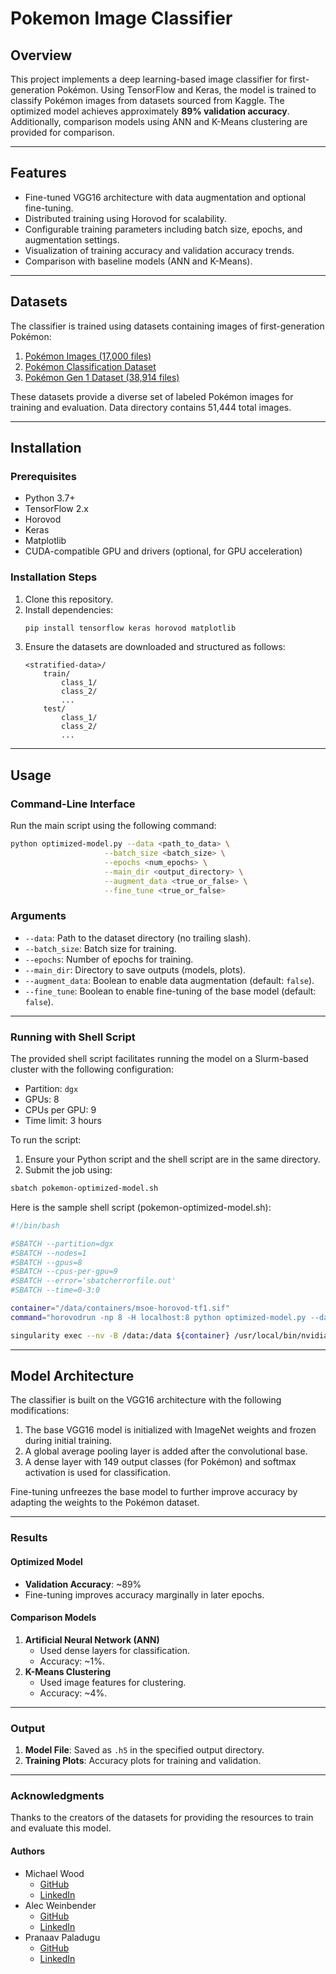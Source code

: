 # Pokemon Image Classifier

## Overview
This project implements a deep learning-based image classifier for first-generation Pokémon. Using TensorFlow and Keras, the model is trained to classify Pokémon images from datasets sourced from Kaggle. The optimized model achieves approximately **89% validation accuracy**. Additionally, comparison models using ANN and K-Means clustering are provided for comparison.

---

## Features
- Fine-tuned VGG16 architecture with data augmentation and optional fine-tuning.
- Distributed training using Horovod for scalability.
- Configurable training parameters including batch size, epochs, and augmentation settings.
- Visualization of training accuracy and validation accuracy trends.
- Comparison with baseline models (ANN and K-Means).

---

## Datasets
The classifier is trained using datasets containing images of first-generation Pokémon:

1. [Pokémon Images (17,000 files)](https://www.kaggle.com/datasets/mikoajkolman/pokemon-images-first-generation17000-files/data)
2. [Pokémon Classification Dataset](https://www.kaggle.com/datasets/lantian773030/pokemonclassification/data)
3. [Pokémon Gen 1 Dataset (38,914 files)](https://www.kaggle.com/datasets/echometerhhwl/pokemon-gen-1-38914)

These datasets provide a diverse set of labeled Pokémon images for training and evaluation. 
Data directory contains 51,444 total images.

---

## Installation

### Prerequisites
- Python 3.7+
- TensorFlow 2.x
- Horovod
- Keras
- Matplotlib
- CUDA-compatible GPU and drivers (optional, for GPU acceleration)

### Installation Steps
1. Clone this repository.
2. Install dependencies:
    ```bash
    pip install tensorflow keras horovod matplotlib
    ```
3. Ensure the datasets are downloaded and structured as follows:
    ```
    <stratified-data>/
        train/
            class_1/
            class_2/
            ...
        test/
            class_1/
            class_2/
            ...
    ```

---

## Usage

### Command-Line Interface
Run the main script using the following command:
```bash
python optimized-model.py --data <path_to_data> \
                     --batch_size <batch_size> \
                     --epochs <num_epochs> \
                     --main_dir <output_directory> \
                     --augment_data <true_or_false> \
                     --fine_tune <true_or_false>
```

### Arguments 
- `--data`: Path to the dataset directory (no trailing slash).
- `--batch_size`: Batch size for training.
- `--epochs`: Number of epochs for training.
- `--main_dir`: Directory to save outputs (models, plots).
- `--augment_data`: Boolean to enable data augmentation (default: `false`).
- `--fine_tune`: Boolean to enable fine-tuning of the base model (default: `false`).

---

### Running with Shell Script
The provided shell script facilitates running the model on a Slurm-based cluster with the following configuration:

- Partition: `dgx`
- GPUs: 8
- CPUs per GPU: 9
- Time limit: 3 hours 

To run the script:

1. Ensure your Python script and the shell script are in the same directory.
2. Submit the job using:

```bash
sbatch pokemon-optimized-model.sh
```

Here is the sample shell script (pokemon-optimized-model.sh):

```bash
#!/bin/bash

#SBATCH --partition=dgx
#SBATCH --nodes=1
#SBATCH --gpus=8
#SBATCH --cpus-per-gpu=9
#SBATCH --error='sbatcherrorfile.out'
#SBATCH --time=0-3:0

container="/data/containers/msoe-horovod-tf1.sif"
command="horovodrun -np 8 -H localhost:8 python optimized-model.py --data /home/woodm/CSC2611/pokemon-image-classifier/stratified-data --batch_size 16 --epochs 10 --main_dir /home/woodm/CSC2611/pokemon-image-classifier/src/optimized-model --augment_data true --fine_tune true"

singularity exec --nv -B /data:/data ${container} /usr/local/bin/nvidia_entrypoint.sh ${command}

```

---


## Model Architecture
The classifier is built on the VGG16 architecture with the following modifications:

1. The base VGG16 model is initialized with ImageNet weights and frozen during initial training.
2. A global average pooling layer is added after the convolutional base.
3. A dense layer with 149 output classes (for Pokémon) and softmax activation is used for classification.

Fine-tuning unfreezes the base model to further improve accuracy by adapting the weights to the Pokémon dataset.

---

### Results

#### Optimized Model

- **Validation Accuracy**: ~89%
- Fine-tuning improves accuracy marginally in later epochs.

#### Comparison Models

1. **Artificial Neural Network (ANN)**
   - Used dense layers for classification.
   - Accuracy: ~1%.
2. **K-Means Clustering**
   - Used image features for clustering.
   - Accuracy: ~4%.

---

### Output

1. **Model File**: Saved as `.h5` in the specified output directory.
2. **Training Plots**: Accuracy plots for training and validation.

---

### Acknowledgments
Thanks to the creators of the datasets for providing the resources to train and evaluate this model.


#### Authors

- Michael Wood
  - [GitHub](https://github.com/woodrmichael)
  - [LinkedIn](https://www.linkedin.com/in/woodrmichael/)
- Alec Weinbender
  - [GitHub](https://github.com/weinbendera)
  - [LinkedIn](https://www.linkedin.com/in/alec-weinbender/)
- Pranaav Paladugu
  - [GitHub](https://github.com/pranaavP)
  - [LinkedIn](https://www.linkedin.com/in/pranaav-paladugu-545b02308/)